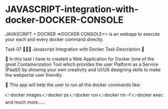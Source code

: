 # JAVASCRIPT-integration-with-docker-DOCKER-CONSOLE

JAVASCRIPT + DOCKER =>DOCKER CONSOLE<=  is an webapp to execute your each and every docker command directly. 

Task 07 👨🏻‍💻
Javascript Integration with Docker
Task Description 📄

📌 In this task i have to created a Web Application for Docker (one of the great Containerization Tool which provides the user Platform as a Service (PaaS)) by showing your own creativity and UI/UX designing skills to make the webportal user friendly.

📌 This app will help the user to run all the docker commands like:
 
  👉docker images
  👉docker ps
  👉docker run
  👉docker rm -f
  👉docker exec
  and much more......
